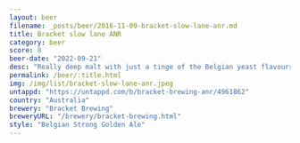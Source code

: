 ```yaml
---
layout: beer
filename: _posts/beer/2016-11-09-bracket-slow-lane-anr.md
title: Bracket slow lane ANR
category: beer
score: 8
beer-date: "2022-09-21"
desc: "Really deep malt with just a tinge of the Belgian yeast flavours. Gets smoother and tastier as it warms up. There’s not really any big flavors just a subtle drink that suits well to a cold day and a slow drink"
permalink: /beer/:title.html
img: /img/list/bracket-slow-lane-anr.jpeg
untappd: "https://untappd.com/b/bracket-brewing-anr/4961862"
country: "Australia"
brewery: "Bracket Brewing"
breweryURL: "/brewery/bracket-brewing.html"
style: "Belgian Strong Golden Ale"
---
```

